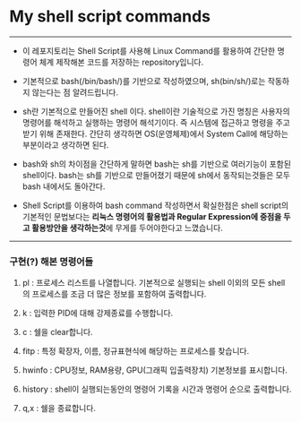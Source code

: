 My shell script commands
===
***

- 이 레포지토리는 Shell Script를 사용해 Linux Command를 활용하여 간단한 명령어 체계 제작해본 코드를 저장하는 repository입니다.

- 기본적으로 bash(/bin/bash/)를 기반으로 작성하였으며, sh(bin/sh/)로는 작동하지 않는다는 점 알려드립니다.

- sh란 기본적으로 만들어진 shell 이다. shell이란 기술적으로 가진 명칭은 사용자의 명령어를 해석하고 실행하는 명령어 해석기이다. 즉 시스템에 접근하고 명령을 주고받기 위해 존재한다. 간단히 생각하면 OS(운영체제)에서 System Call에 해당하는 부분이라고 생각하면 된다. 

- bash와 sh의 차이점을 간단하게 말하면 bash는 sh를 기반으로 여러기능이 포함된 shell이다. bash는 sh를 기반으로 만들어졌기 때문에 sh에서 동작되는것들은 모두 bash 내에서도 돌아간다.

- Shell Script를 이용하여 bash command 작성하면서 확실한점은 shell script의 기본적인 문법보다는 **리눅스 명령어의 활용법과 Regular Expression에 중점을 두고 활용방안을 생각하는것**에 무게를 두어야한다고 느꼈습니다.

***

### 구현(?) 해본 명령어들

1. pl : 프로세스 리스트를 나열합니다. 기본적으로 실행되는 shell 이외의 모든 shell의 프로세스를 조금 더 많은 정보를 포함하여 출력합니다.

2. k : 입력한 PID에 대해 강제종료를 수행합니다.

3. c : 쉘을 clear합니다.

4. fitp : 특정 확장자, 이름, 정규표현식에 해당하는 프로세스를 찾습니다.

5. hwinfo : CPU정보, RAM용량, GPU(그래픽 입출력장치) 기본정보를 표시합니다.

6. history : shell이 실행되는동안의 명령어 기록을 시간과 명령어 순으로 출력합니다.

7. q,x : 쉘을 종료합니다.
